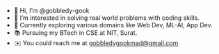 - 👋 Hi, I’m @gobbledy-gook
- 👀 I’m interested in solving real world problems with coding skills.
- 🌱 Currently exploring various domains like Web Dev, ML-AI, App Dev. 
- 📚 Pursuing my BTech in CSE at NIT, Surat.
- ✉️ You could reach me at gobbledygookmad@gmail.com

<!---
gobbledy-gook/gobbledy-gook is a ✨ special ✨ repository because its `README.md` (this file) appears on your GitHub profile.
You can click the Preview link to take a look at your changes.
--->
